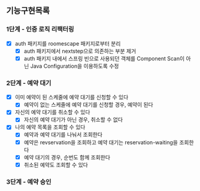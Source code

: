 ## 기능구현목록
### 1단계 - 인증 로직 리팩터링
- [x] auth 패키지를 roomescape 패키지로부터 분리
  - [x] auth 패키지에서 nextstep으로 의존하는 부분 제거
  - [x] auth 패키지 내에서 스프링 빈으로 사용되던 객체를 Component Scan이 아닌 Java Configuration을 이용하도록 수정

### 2단계 - 예약 대기
- [x] 이미 예약이 된 스케줄에 예약 대기를 신청할 수 있다
  - [x] 예약이 없는 스케줄에 예약 대기를 신청할 경우, 예약이 된다
- [x] 자신의 예약 대기를 취소할 수 있다
  - [x] 자신의 예약 대기가 아닌 경우, 취소할 수 없다
- [x] 나의 예약 목록을 조회할 수 있다
  - [x] 예약과 예약 대기를 나눠서 조회한다
  - [x] 예약은 revservation을 조회하고 예약 대기는 reservation-waiting을 조회한다
  - [x] 예약 대기의 경우, 순번도 함께 조회한다
  - [x] 취소된 예약도 조회할 수 있다

### 3단계 - 예약 승인
